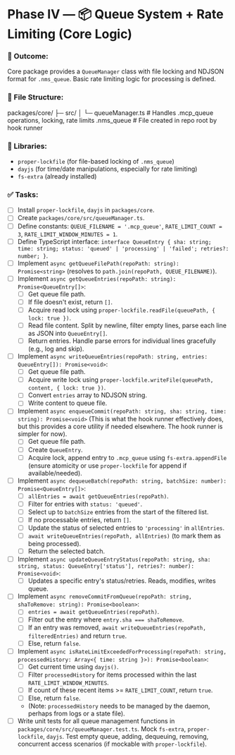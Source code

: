 # Phase IV — 📦 Queue System + Rate Limiting (Core Logic)

### 🎯 Outcome:
Core package provides a `QueueManager` class with file locking and NDJSON format for `.nms_queue`. Basic rate limiting logic for processing is defined.

### 📂 File Structure:

packages/core/
├─ src/
│  └─ queueManager.ts   # Handles .mcp_queue operations, locking, rate limits
.nms_queue                # File created in repo root by hook runner


### 🔧 Libraries:
- `proper-lockfile` (for file-based locking of `.nms_queue`)
- `dayjs` (for time/date manipulations, especially for rate limiting)
- `fs-extra` (already installed)

### ✅ Tasks:
- [ ] Install `proper-lockfile`, `dayjs` in `packages/core`.
- [ ] Create `packages/core/src/queueManager.ts`.
- [ ] Define constants: `QUEUE_FILENAME = '.mcp_queue'`, `RATE_LIMIT_COUNT = 3`, `RATE_LIMIT_WINDOW_MINUTES = 1`.
- [ ] Define TypeScript interface: `interface QueueEntry { sha: string; time: string; status: 'queued' | 'processing' | 'failed'; retries?: number; }`.
- [ ] Implement `async getQueueFilePath(repoPath: string): Promise<string>` (resolves to `path.join(repoPath, QUEUE_FILENAME)`).
- [ ] Implement `async getQueueEntries(repoPath: string): Promise<QueueEntry[]>`:
    - [ ] Get queue file path.
    - [ ] If file doesn't exist, return `[]`.
    - [ ] Acquire read lock using `proper-lockfile.readFile(queuePath, { lock: true })`.
    - [ ] Read file content. Split by newline, filter empty lines, parse each line as JSON into `QueueEntry[]`.
    - [ ] Return entries. Handle parse errors for individual lines gracefully (e.g., log and skip).
- [ ] Implement `async writeQueueEntries(repoPath: string, entries: QueueEntry[]): Promise<void>`:
    - [ ] Get queue file path.
    - [ ] Acquire write lock using `proper-lockfile.writeFile(queuePath, content, { lock: true })`.
    - [ ] Convert `entries` array to NDJSON string.
    - [ ] Write content to queue file.
- [ ] Implement `async enqueueCommit(repoPath: string, sha: string, time: string): Promise<void>` (This is what the hook runner effectively does, but this provides a core utility if needed elsewhere. The hook runner is simpler for now).
    - [ ] Get queue file path.
    - [ ] Create `QueueEntry`.
    - [ ] Acquire lock, append entry to `.mcp_queue` using `fs-extra.appendFile` (ensure atomicity or use `proper-lockfile` for append if available/needed).
- [ ] Implement `async dequeueBatch(repoPath: string, batchSize: number): Promise<QueueEntry[]>`:
    - [ ] `allEntries = await getQueueEntries(repoPath)`.
    - [ ] Filter for entries with `status: 'queued'`.
    - [ ] Select up to `batchSize` entries from the start of the filtered list.
    - [ ] If no processable entries, return `[]`.
    - [ ] Update the status of selected entries to `'processing'` in `allEntries`.
    - [ ] `await writeQueueEntries(repoPath, allEntries)` (to mark them as being processed).
    - [ ] Return the selected batch.
- [ ] Implement `async updateQueueEntryStatus(repoPath: string, sha: string, status: QueueEntry['status'], retries?: number): Promise<void>`:
    - [ ] Updates a specific entry's status/retries. Reads, modifies, writes queue.
- [ ] Implement `async removeCommitFromQueue(repoPath: string, shaToRemove: string): Promise<boolean>`:
    - [ ] `entries = await getQueueEntries(repoPath)`.
    - [ ] Filter out the entry where `entry.sha === shaToRemove`.
    - [ ] If an entry was removed, `await writeQueueEntries(repoPath, filteredEntries)` and return `true`.
    - [ ] Else, return `false`.
- [ ] Implement `async isRateLimitExceededForProcessing(repoPath: string, processedHistory: Array<{ time: string }>): Promise<boolean>`:
    -   [ ] Get current time using `dayjs()`.
    -   [ ] Filter `processedHistory` for items processed within the last `RATE_LIMIT_WINDOW_MINUTES`.
    -   [ ] If count of these recent items >= `RATE_LIMIT_COUNT`, return `true`.
    -   [ ] Else, return `false`.
    * (Note: `processedHistory` needs to be managed by the daemon, perhaps from logs or a state file).
- [ ] Write unit tests for all queue management functions in `packages/core/src/queueManager.test.ts`. Mock `fs-extra`, `proper-lockfile`, `dayjs`. Test empty queue, adding, dequeuing, removing, concurrent access scenarios (if mockable with `proper-lockfile`).
